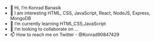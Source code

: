 - 👋 Hi, I’m Konrad Banasik
- 👀 I am interesting HTML, CSS, JavaScript, React, NodeJS, Express, MongoDB
- 🌱 I’m currently learning HTML,CSS,JavaScript
- 💞️ I’m looking to collaborate on ...
- 📫 How to reach me on Twitter - @Konrad90847429

<!---
Konrad440/Konrad440 is a ✨ special ✨ repository because its `README.md` (this file) appears on your GitHub profile.
You can click the Preview link to take a look at your changes.
--->
